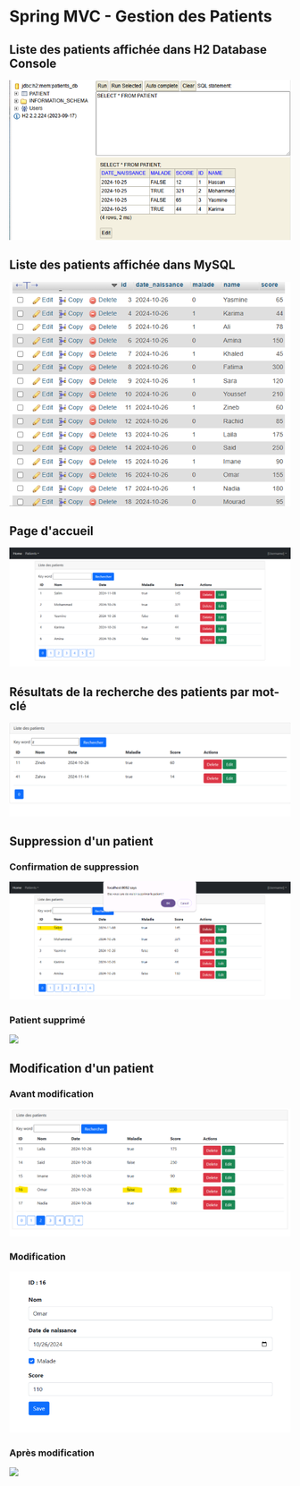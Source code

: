 <h1>Spring MVC - Gestion des Patients</h1>
<h2>Liste des patients affichée dans H2 Database Console</h2>
<img src="Captures/h2-liste.png">
<h2>Liste des patients affichée dans MySQL</h2>
<img src="Captures/mysql.png">
<h2>Page d'accueil</h2>
<img src="Captures/affichage1.png">
<h2>Résultats de la recherche des patients par mot-clé</h2>
<img src="Captures/recherche1.png">
<h2>Suppression d'un patient</h2>
<h3>Confirmation de suppression</h3>
<img src="Captures/supp-avant1.png">
<h3>Patient supprimé</h3>
<img src="Captures/supp-après1.png">
<h2>Modification d'un patient</h2>
<h3>Avant modification</h3>
<img src="Captures/avant-modif.png">
<h3>Modification</h3>
<img src="Captures/modif.png">
<h3>Après modification</h3>
<img src="Captures/après-modif.png">